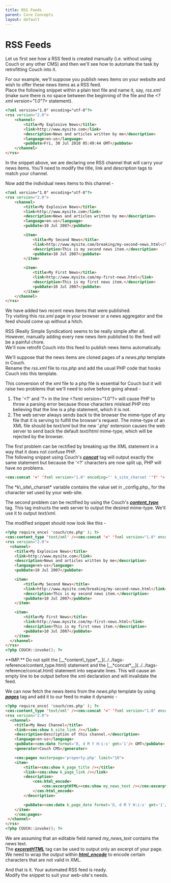 ```yaml
---
title: RSS Feeds
parent: Core Concepts
layout: default
---
```


# RSS Feeds

Let us first see how a RSS feed is created manually (i.e. without using Couch or any other CMS) and then we'll see how to automate the task by retrofitting Couch into it.

For our example, we'll suppose you publish news items on your website and wish to offer these news items as a RSS feed.<br/>
Place the following snippet within a plain text file and name it, say, _rss.xml_ (make sure there is no space between the beginning of the file and the _&lt;?xml version="1.0"?&gt;_ statement).

```html
<?xml version="1.0" encoding="utf-8"?>
<rss version="2.0">
    <channel>
        <title>My Explosive News</title>
        <link>http://www.mysite.com</link>
        <description>News and articles written by me</description>
        <language>en-us</language>
        <pubDate>Fri, 30 Jul 2010 05:49:44 GMT</pubDate>
    </channel>
</rss>
```

In the snippet above, we are declaring one RSS channel that will carry your news items. You'll need to modify the title, link and description tags to match your channel.

Now add the individual news items to this channel -

```html
<?xml version="1.0" encoding="utf-8"?>
<rss version="2.0">
    <channel>
        <title>My Explosive News</title>
        <link>http://www.mysite.com</link>
        <description>News and articles written by me</description>
        <language>en-us</language>
        <pubDate>10 Jul 2007</pubDate>

        <item>
            <title>My Second News</title>
            <link>http://www.mysite.com/breaking/my-second-news.html</link>
            <description>This is my second news item.</description>
            <pubDate>10 Jul 2007</pubDate>
        </item>

        <item>
            <title>My First News</title>
            <link>http://www.mysite.com/my-first-news.html</link>
            <description>This is my first news item.</description>
            <pubDate>10 Jul 2007</pubDate>
        </item>
    </channel>
</rss>
```

We have added two recent news items that were published.<br/>
Try visiting this _rss.xml_ page in your browser or a news aggregator and the feed should come up without a hitch.

RSS (Really Simple Syndication) seems to be really simple after all.<br/>
However, manually adding every new news item published to the feed will be a painful chore.<br/>
We'll now retrofit Couch into this feed to publish news items automatically.

We'll suppose that the news items are cloned pages of a _news.php_ template in Couch.<br/>
Rename the _rss.xml_ file to _rss.php_ and add the usual PHP code that hooks Couch into this template.

This conversion of the xml file to a php file is essential for Couch but it will raise two problems that we'll need to solve before going ahead -

1.  The '&lt;?' and '?&gt; in the line &lt;?xml version="1.0"?&gt; will cause PHP to throw a parsing error because those characters mislead PHP into believing that the line is a php statement, which it is not.
2.  The web server always sends back to the browser the mime-type of any file that it is serving to fulfill the browser's request. The mime-type of an XML file should be _text/xml_ but the new '.php' extension causes the web server to send back the default _text/html_ mime-type, which will be rejected by the browser.

The first problem can be rectified by breaking up the XML statement in a way that it does not confuse PHP.<br/>
The following snippet using Couch's [__*concat*__](../../tags-reference/concat.html) tag will output exactly the same statement but because the '&lt;?' characters are now split up, PHP will have no problems.

```html
<cms:concat '<' '?xml version="1.0" encoding="' k_site_charset '"?' '>' />
```

<p class="notice">The *k\_site\_charset* variable contains the value set in _config.php_ for the character set used by your web-site.</p>

The second problem can be rectified by using the Couch's [__*content\_type*__](../../tags-reference/content_type.html) tag. This tag instructs the web server to output the desired mime-type. We'll use it to output _text/xml_.

The modified snippet should now look like this -

```html
<?php require_once( 'couch/cms.php' ); ?>
<cms:content_type 'text/xml' /><cms:concat '<' '?xml version="1.0" encoding="' k_site_charset '"?' '>' />
<rss version="2.0">
  <channel>
    <title>My Explosive News</title>
    <link>http://www.mysite.com</link>
    <description>News and articles written by me</description>
    <language>en-us</language>
    <pubDate>10 Jul 2007</pubDate>

    <item>
        <title>My Second News</title>
        <link>http://www.mysite.com/breaking/my-second-news.html</link>
        <description>This is my second news item.</description>
        <pubDate>10 Jul 2007</pubDate>
    </item>

    <item>
        <title>My First News</title>
        <link>http://www.mysite.com/my-first-news.html</link>
        <description>This is my first news item.</description>
        <pubDate>10 Jul 2007</pubDate>
    </item>
  </channel>
</rss>
<?php COUCH::invoke(); ?>
```

<p class="notice">**IMP.** Do not split the [__*content\_type*__](../../tags-reference/content_type.html) statement and the [__*concat*__](../../tags-reference/concat.html) statement into separate lines. This will cause an empty line to be output before the xml declaration and will invalidate the feed.</p>

We can now fetch the news items from the _news.php_ template by using [__*pages*__](../../tags-reference/pages.html) tag and add it to our feed to make it dynamic -

```html
<?php require_once( 'couch/cms.php' ); ?>
<cms:content_type 'text/xml' /><cms:concat '<' '?xml version="1.0" encoding="' k_site_charset '"?' '>' />
<rss version="2.0">
  <channel>
    <title>My News Channel</title>
    <link><cms:show k_site_link /></link>
    <description>Description of this channel.</description>
    <language>en-us</language>
    <pubDate><cms:date format='D, d M Y H:i:s' gmt='1'/> GMT</pubDate>
    <generator>Couch CMS</generator>

    <cms:pages masterpage='property.php' limit="10">
    <item>
        <title><cms:show k_page_title /></title>
        <link><cms:show k_page_link /></link>
        <description>
            <cms:html_encode>
                <cms:excerptHTML><cms:show my_news_text /></cms:excerptHTML>
            </cms:html_encode>
        </description>

        <pubDate><cms:date k_page_date format='D, d M Y H:i:s' gmt='1'/> GMT</pubDate>
    </item>
    </cms:pages>
 </channel>
</rss>
<?php COUCH::invoke(); ?>
```

We are assuming that an editable field named *my\_news\_text* contains the news text.<br/>
The [__*excerptHTML*__](../../tags-reference/excerpthtml.html) tag can be used to output only an excerpt of your page.<br/>
We need to wrap the output within [__*html\_encode*__](../../tags-reference/html_encode.html) to encode certain characters that are not valid in XML.

And that is it. Your automated RSS feed is ready.<br/>
Modify the snippet to suit your web-site's needs.
